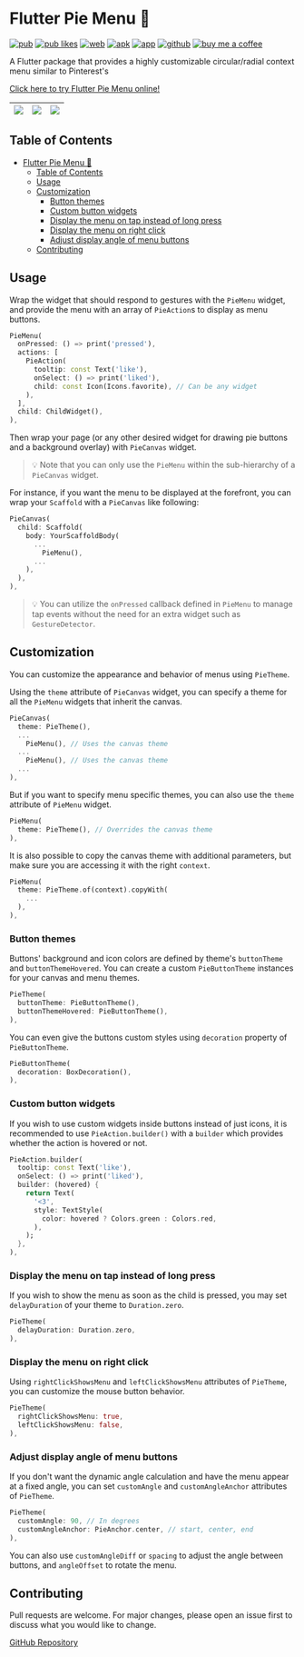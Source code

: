# Flutter Pie Menu 🥧

[![pub](https://badges.genua.fr/pub/v/pie_menu)](https://pub.dev/packages/pie_menu)
[![pub likes](https://badges.genua.fr/pub/likes/pie_menu)](https://pub.dev/packages/pie_menu)
[![web](https://img.shields.io/badge/live-web&nbsp;demo-white.svg)](https://rasitayaz.github.io/flutter-pie-menu)
[![apk](https://img.shields.io/badge/apk-android&nbsp;demo-teal.svg)](https://github.com/rasitayaz/flutter-pie-menu/raw/showcase/demo/android.zip)
[![app](https://img.shields.io/badge/app-macos&nbsp;demo-blueviolet)](https://github.com/rasitayaz/flutter-pie-menu/raw/showcase/demo/macos.zip)
[![github](https://img.shields.io/badge/github-rasitayaz-red)](https://github.com/rasitayaz)
[![buy me a coffee](https://img.shields.io/badge/buy&nbsp;me&nbsp;a&nbsp;coffee-donate-gold)](https://buymeacoffee.com/rasitayaz)

A Flutter package that provides a highly customizable circular/radial context menu similar to Pinterest's

[Click here to try Flutter Pie Menu online!](https://rasitayaz.github.io/flutter-pie-menu)

|![](https://raw.githubusercontent.com/rasitayaz/flutter-pie-menu/showcase/preview/screenshot-1.jpg)|![](https://raw.githubusercontent.com/rasitayaz/flutter-pie-menu/showcase/preview/example-1.gif)|![](https://raw.githubusercontent.com/rasitayaz/flutter-pie-menu/showcase/preview/example-2.gif)|
|:-:|:-:|:-:|

## Table of Contents

- [Flutter Pie Menu 🥧](#flutter-pie-menu-)
  - [Table of Contents](#table-of-contents)
  - [Usage](#usage)
  - [Customization](#customization)
    - [Button themes](#button-themes)
    - [Custom button widgets](#custom-button-widgets)
    - [Display the menu on tap instead of long press](#display-the-menu-on-tap-instead-of-long-press)
    - [Display the menu on right click](#display-the-menu-on-right-click)
    - [Adjust display angle of menu buttons](#adjust-display-angle-of-menu-buttons)
  - [Contributing](#contributing)

## Usage

Wrap the widget that should respond to gestures with the `PieMenu` widget, and provide the menu with an array of `PieAction`s to display as menu buttons.

```dart
PieMenu(
  onPressed: () => print('pressed'),
  actions: [
    PieAction(
      tooltip: const Text('like'),
      onSelect: () => print('liked'),
      child: const Icon(Icons.favorite), // Can be any widget
    ),
  ],
  child: ChildWidget(),
),
```

Then wrap your page (or any other desired widget for drawing pie buttons and a background overlay) with `PieCanvas` widget.

> 💡 Note that you can only use the `PieMenu` within the sub-hierarchy of a `PieCanvas` widget.

For instance, if you want the menu to be displayed at the forefront, you can wrap your `Scaffold` with a `PieCanvas` like following:

```dart
PieCanvas(
  child: Scaffold(
    body: YourScaffoldBody(
      ...
        PieMenu(),
      ...
    ),
  ),
),
```

> 💡 You can utilize the `onPressed` callback defined in `PieMenu` to manage tap events without the need for an extra widget such as `GestureDetector`.

## Customization

You can customize the appearance and behavior of menus using `PieTheme`.

Using the `theme` attribute of `PieCanvas` widget, you can specify a theme for all the `PieMenu` widgets that inherit the canvas.

```dart
PieCanvas(
  theme: PieTheme(),
  ...
    PieMenu(), // Uses the canvas theme
  ...
    PieMenu(), // Uses the canvas theme
  ...
),
```

But if you want to specify menu specific themes, you can also use the `theme` attribute of `PieMenu` widget.

```dart
PieMenu(
  theme: PieTheme(), // Overrides the canvas theme
),
```

It is also possible to copy the canvas theme with additional parameters, but make sure you are accessing it with the right `context`.

```dart
PieMenu(
  theme: PieTheme.of(context).copyWith(
    ...
  ),
),
```

### Button themes

Buttons' background and icon colors are defined by theme's `buttonTheme` and `buttonThemeHovered`. You can create a custom `PieButtonTheme` instances for your canvas and menu themes.

```dart
PieTheme(
  buttonTheme: PieButtonTheme(),
  buttonThemeHovered: PieButtonTheme(),
),
```

You can even give the buttons custom styles using `decoration` property of `PieButtonTheme`.

```dart
PieButtonTheme(
  decoration: BoxDecoration(),
),
```

### Custom button widgets

If you wish to use custom widgets inside buttons instead of just icons, it is recommended to use `PieAction.builder()` with a `builder` which provides whether the action is hovered or not.

```dart
PieAction.builder(
  tooltip: const Text('like'),
  onSelect: () => print('liked'),
  builder: (hovered) {
    return Text(
      '<3',
      style: TextStyle(
        color: hovered ? Colors.green : Colors.red,
      ),
    );
  },
),
```

### Display the menu on tap instead of long press

If you wish to show the menu as soon as the child is pressed, you may set `delayDuration` of your theme to `Duration.zero`.

```dart
PieTheme(
  delayDuration: Duration.zero,
),
```

### Display the menu on right click

Using `rightClickShowsMenu` and `leftClickShowsMenu` attributes of `PieTheme`, you can customize the mouse button behavior.

```dart
PieTheme(
  rightClickShowsMenu: true,
  leftClickShowsMenu: false,
),
```

### Adjust display angle of menu buttons

If you don't want the dynamic angle calculation and have the menu appear at a fixed angle, you can set `customAngle` and `customAngleAnchor` attributes of `PieTheme`.

```dart
PieTheme(
  customAngle: 90, // In degrees
  customAngleAnchor: PieAnchor.center, // start, center, end
),
```

You can also use `customAngleDiff` or `spacing` to adjust the angle between buttons, and `angleOffset` to rotate the menu.

## Contributing

Pull requests are welcome. For major changes, please open an issue first to discuss what you would like to change.

[GitHub Repository](https://github.com/rasitayaz/flutter-pie-menu)